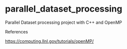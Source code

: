 # parallel_dataset_processing
Parallel Dataset processing project with C++ and OpenMP

References 

https://computing.llnl.gov/tutorials/openMP/

